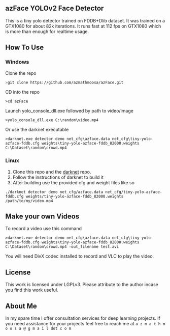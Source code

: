 ## azFace YOLOv2 Face Detector

This is a tiny yolo detector trained on FDDB+Dlib dataset.  It was trained on a GTX1080 for about 82k iterations.  It runs fast at 112 fps on GTX1080 which is more than enough for realtime usage.

## How To Use

### Windows

Clone the repo
```bash
>git clone https://github.com/azmathmoosa/azFace.git
```
CD into the repo
```
>cd azFace
```
Launch yolo_console_dll.exe followed by path to video/image
```
>yolo_console_dll.exe C:\random\video.mp4
```
Or use the darknet executable
```
>darknet.exe detector demo net_cfg\azface.data net_cfg\tiny-yolo-azface-fddb.cfg weights\tiny-yolo-azface-fddb_82000.weights C:\Dataset\random\crowd.mp4
```

### Linux

1. Clone this repo and the [darknet](https://github.com/AlexeyAB/darknet) repo.
2. Follow the instructions of darknet to build it
3. After building use the provided cfg and weight files like so
```
./darknet detector demo net_cfg/azface.data net_cfg/tiny-yolo-azface-fddb.cfg weights/tiny-yolo-azface-fddb_82000.weights /path/to/my/video.mp4
```

## Make your own Videos

To record a video use this command
```
>darknet.exe detector demo net_cfg\azface.data net_cfg\tiny-yolo-azface-fddb.cfg weights\tiny-yolo-azface-fddb_82000.weights C:\Dataset\random\crowd.mp4 -out_filename test.avi
```

You will need DivX codec installed to record and VLC to play the video.

## License

This work is licensed under LGPLv3.  Please attribute to the author incase you find this work useful.

## About Me

In my spare time I offer consultation services for deep learning projects.  If you need assistance for your projects feel free to reach me at `a z m a t h m o o s a @ g m a i l dot c o m`